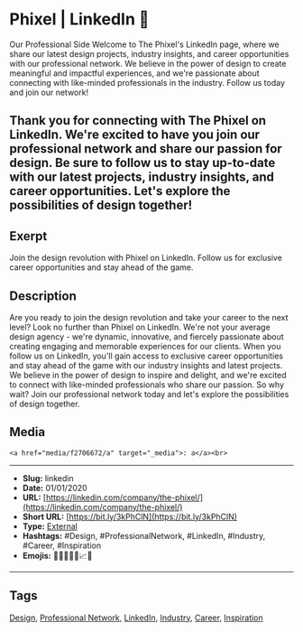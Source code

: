 # Phixel | LinkedIn 💼
Our Professional Side
Welcome to The Phixel's LinkedIn page, where we share our latest design projects, industry insights, and career opportunities with our professional network. We believe in the power of design to create meaningful and impactful experiences, and we're passionate about connecting with like-minded professionals in the industry. Follow us today and join our network!

Thank you for connecting with The Phixel on LinkedIn. We're excited to have you join our professional network and share our passion for design. Be sure to follow us to stay up-to-date with our latest projects, industry insights, and career opportunities. Let's explore the possibilities of design together!
------------
## Exerpt
Join the design revolution with Phixel on LinkedIn. Follow us for exclusive career opportunities and stay ahead of the game.
## Description
Are you ready to join the design revolution and take your career to the next level? Look no further than Phixel on LinkedIn. We're not your average design agency - we're dynamic, innovative, and fiercely passionate about creating engaging and memorable experiences for our clients. When you follow us on LinkedIn, you'll gain access to exclusive career opportunities and stay ahead of the game with our industry insights and latest projects. We believe in the power of design to inspire and delight, and we're excited to connect with like-minded professionals who share our passion. So why wait? Join our professional network today and let's explore the possibilities of design together.
## Media
	<a href="media/f2706672/a" target="_media">: a</a><br>

------------
- **Slug:** linkedin
- **Date:** 01/01/2020
- **URL:** [https://linkedin.com/company/the-phixel/](https://linkedin.com/company/the-phixel/)
- **Short URL:** [https://bit.ly/3kPhClN](https://bit.ly/3kPhClN)
- **Type:** [External](#external)
- **Hashtags:** #Design, #ProfessionalNetwork, #LinkedIn, #Industry, #Career, #Inspiration
- **Emojis:** 🎨👥🌟🚀💼📈📢

------------
## Tags
[Design](#design), [Professional Network](#professional-network), [LinkedIn](#linkedin), [Industry](#industry), [Career](#career), [Inspiration](#inspiration)

